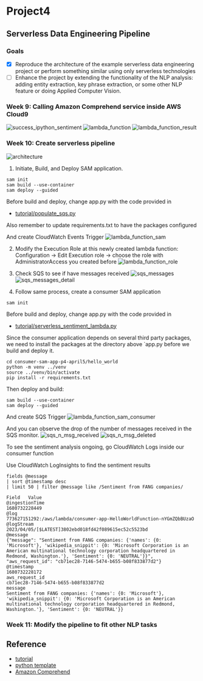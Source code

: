 <!-- [![CI](https://github.com/nogibjj/python-template/actions/workflows/cicd.yml/badge.svg)](https://github.com/nogibjj/python-template/actions/workflows/cicd.yml) -->

# Project4
## Serverless Data Engineering Pipeline

### Goals
 - [x] Reproduce the architecture of the example serverless data engineering project or perform something similar using only serverless technologies
 - [ ] Enhance the project by extending the functionality of the NLP analysis: adding entity extraction, key phrase extraction, or some other NLP feature or doing Applied Computer Vision.

### Week 9: Calling Amazon Comprehend service inside AWS Cloud9
![success_ipython_sentiment](assets/success_ipython_sentiment.png)
![lambda_function](assets/lambda_function.png)
![lambda_function_result](assets/lambda_function_result.png)

### Week 10: Create serverless pipeline
![architecture](assets/architecture.png)


1. Initiate, Build, and Deploy SAM application. 
```
sam init
sam build --use-container
sam deploy --guided
```
Before build and deploy, change app.py with the code provided in 
* [tutorial/populate_sqs.py](https://github.com/noahgift/awslambda/blob/master/example_src/populate_sqs.py)

Also remember to update requirements.txt to have the packages configured

And create CloudWatch Events Trigger
![lambda_function_sam](assets/lambda_function_sam.png)

2. Modify the Execution Role at this newly created lambda function: Configuration -> Edit Execution role -> choose the role with AdministratorAccess you created before
![lambda_function_role](assets/lambda_function_role.png)

3. Check SQS to see if have messages received
![sqs_messages](assets/sqs_messages.png)
![sqs_messages_detail](assets/sqs_messages_detail.png)

4. Follow same process, create a consumer SAM application
```
sam init
```
Before build and deploy, change app.py with the code provided in 
* [tutorial/serverless_sentiment_lambda.py](https://github.com/noahgift/awslambda/blob/master/example_src/serverless_sentiment_lambda.py)

Since the consumer application depends on several third party packages, we need to install the packages at the directory above `app.py before we build and deploy it.
```
cd consumer-sam-app-p4-april5/hello_world
python -m venv ../venv
source ../venv/bin/activate
pip install -r requirements.txt 
```

Then deploy and build:
```
sam build --use-container
sam deploy --guided
```

And create SQS Trigger
![lambda_function_sam_consumer](assets/lambda_function_sam_consumer.png)

And you can observe the drop of the number of messages received in the SQS monitor.
![sqs_n_msg_received](assets/sqs_n_msg_received.png)
![sqs_n_msg_deleted](assets/sqs_n_msg_deleted.png)

To see the sentiment analysis ongoing, go CloudWatch Logs inside our consumer function

Use CloudWatch LogInsights to find the sentiment results
```
fields @message
| sort @timestamp desc
| limit 50 | filter @message like /Sentiment from FANG companies/
```

```
Field	Value
@ingestionTime	
1680732228449
@log	
773627151292:/aws/lambda/consumer-app-HelloWorldFunction-nYGmZQbBUzaO
@logStream	
2023/04/05/[$LATEST]3802ebd018fd42f089615ec52c5523bd
@message	
{"message": "Sentiment from FANG companies: {'names': {0: 'Microsoft'}, 'wikipedia_snippit': {0: 'Microsoft Corporation is an American multinational technology corporation headquartered in Redmond, Washington.'}, 'Sentiment': {0: 'NEUTRAL'}}", "aws_request_id": "cb71ec28-7146-5474-b655-b08f833877d2"}
@timestamp	
1680732228172
aws_request_id	
cb71ec28-7146-5474-b655-b08f833877d2
message	
Sentiment from FANG companies: {'names': {0: 'Microsoft'}, 'wikipedia_snippit': {0: 'Microsoft Corporation is an American multinational technology corporation headquartered in Redmond, Washington.'}, 'Sentiment': {0: 'NEUTRAL'}}
```

### Week 11: Modify the pipeline to fit other NLP tasks

## Reference
* [tutorial](https://github.com/noahgift/awslambda)
* [python template](https://github.com/nogibjj/python-template)
* [Amazon Comprehend](https://docs.aws.amazon.com/comprehend/latest/dg/what-is.html)